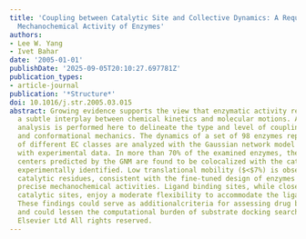 ```yaml
---
title: 'Coupling between Catalytic Site and Collective Dynamics: A Requirement for
  Mechanochemical Activity of Enzymes'
authors:
- Lee W. Yang
- Ivet Bahar
date: '2005-01-01'
publishDate: '2025-09-05T20:10:27.697781Z'
publication_types:
- article-journal
publication: '*Structure*'
doi: 10.1016/j.str.2005.03.015
abstract: Growing evidence supports the view that enzymatic activity results from
  a subtle interplay between chemical kinetics and molecular motions. A systematic
  analysis is performed here to delineate the type and level of coupling between catalysis
  and conformational mechanics. The dynamics of a set of 98 enzymes representative
  of different EC classes are analyzed with the Gaussian network model (GNM) and compared
  with experimental data. In more than 70% of the examined enzymes, the global hinge
  centers predicted by the GNM are found to be colocalized with the catalytic sites
  experimentally identified. Low translational mobility ($<$7%) is observed for the
  catalytic residues, consistent with the fine-tuned design of enzymes to achieve
  precise mechanochemical activities. Ligand binding sites, while closely neighboring
  catalytic sites, enjoy a moderate flexibility to accommodate the ligand binding.
  These findings could serve as additionalcriteria for assessing drug binding residues
  and could lessen the computational burden of substrate docking searches. o̧pyright2005
  Elsevier Ltd All rights reserved.
---
```

